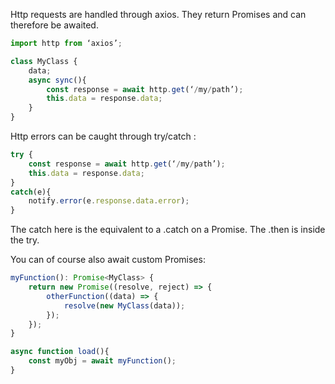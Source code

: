 Http requests are handled through axios. They return Promises and can therefore be awaited.

``` typescript
import http from ‘axios’;

class MyClass {
    data;
    async sync(){
        const response = await http.get(‘/my/path’);
        this.data = response.data;
    }
}
```

Http errors can be caught through try/catch :

``` typescript
try {
    const response = await http.get(‘/my/path’);
    this.data = response.data;
}
catch(e){
    notify.error(e.response.data.error);
}
```

The catch here is the equivalent to a .catch on a Promise. The .then is inside the try.

You can of course also await custom Promises:

``` typescript
myFunction(): Promise<MyClass> {
    return new Promise((resolve, reject) => {
        otherFunction((data) => {
            resolve(new MyClass(data));
        });
    });
}

async function load(){
    const myObj = await myFunction();
}
```
